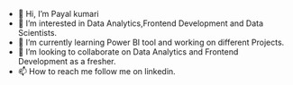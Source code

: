 - 👋 Hi, I’m Payal kumari
- 👀 I’m interested in Data Analytics,Frontend Development and Data Scientists.
- 🌱 I’m currently learning Power BI tool and working on different Projects.
- 💞️ I’m looking to collaborate on Data Analytics and Frontend Development as a fresher.
- 📫 How to reach me follow me on linkedin.

<!---
Payalkumari55/Payalkumari55 is a ✨ special ✨ repository because its `README.md` (this file) appears on your GitHub profile.
You can click the Preview link to take a look at your changes.
--->
